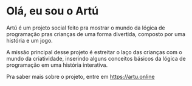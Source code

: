 # Olá, eu sou o Artú

Artú é um projeto social feito pra mostrar o mundo da lógica de programação pras crianças de uma forma divertida, composto por uma história e um jogo.

A missão principal desse projeto é estreitar o laço das crianças com o mundo da criatividade, inserindo alguns conceitos básicos da lógica de programação em uma história interativa.

Pra saber mais sobre o projeto, entre em https://artu.online

